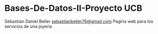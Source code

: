 # Bases-De-Datos-II-Proyecto UCB
Sebastian Daniel Beller 
sebastianbeller76@gmail.com
Pagina web para los servicios de una joyeria
